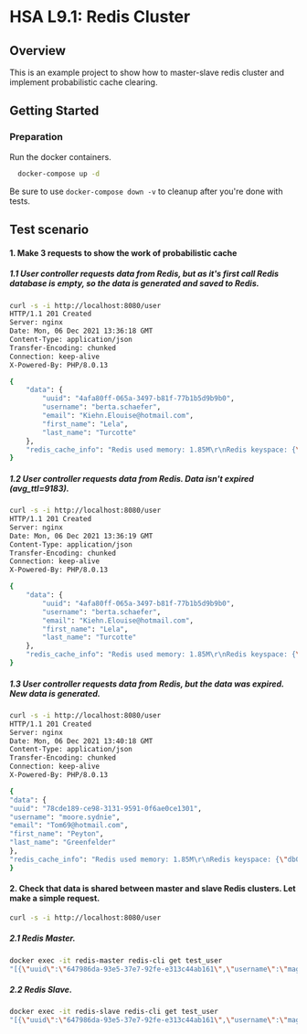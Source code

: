 # HSA L9.1: Redis Cluster

## Overview
This is an example project to show how to master-slave redis cluster and implement probabilistic cache clearing.

## Getting Started

### Preparation
Run the docker containers.
```bash
  docker-compose up -d
```

Be sure to use ```docker-compose down -v``` to cleanup after you're done with tests.

## Test scenario
#### 1. Make 3 requests to show the work of probabilistic cache
##### 1.1 User controller requests data from Redis, but as it's first call Redis database is empty, so the data is generated and saved to Redis.
```bash
curl -s -i http://localhost:8080/user
HTTP/1.1 201 Created
Server: nginx
Date: Mon, 06 Dec 2021 13:36:18 GMT
Content-Type: application/json
Transfer-Encoding: chunked
Connection: keep-alive
X-Powered-By: PHP/8.0.13

{
    "data": {
        "uuid": "4afa80ff-065a-3497-b81f-77b1b5d9b9b0",
        "username": "berta.schaefer",
        "email": "Kiehn.Elouise@hotmail.com",
        "first_name": "Lela",
        "last_name": "Turcotte"
    },
    "redis_cache_info": "Redis used memory: 1.85M\r\nRedis keyspace: {\"db0\":{\"keys\":\"1\",\"expires\":\"1\",\"avg_ttl\":\"0\"}}\r\n"
}
```
##### 1.2 User controller requests data from Redis. Data isn't expired (avg_ttl=9183).
```bash
curl -s -i http://localhost:8080/user
HTTP/1.1 201 Created
Server: nginx
Date: Mon, 06 Dec 2021 13:36:19 GMT
Content-Type: application/json
Transfer-Encoding: chunked
Connection: keep-alive
X-Powered-By: PHP/8.0.13

{
    "data": {
        "uuid": "4afa80ff-065a-3497-b81f-77b1b5d9b9b0",
        "username": "berta.schaefer",
        "email": "Kiehn.Elouise@hotmail.com",
        "first_name": "Lela",
        "last_name": "Turcotte"
    },
    "redis_cache_info": "Redis used memory: 1.85M\r\nRedis keyspace: {\"db0\":{\"keys\":\"1\",\"expires\":\"1\",\"avg_ttl\":\"9183\"}}\r\n"
}
```
##### 1.3 User controller requests data from Redis, but the data was expired. New data is generated.
```bash
curl -s -i http://localhost:8080/user
HTTP/1.1 201 Created
Server: nginx
Date: Mon, 06 Dec 2021 13:40:18 GMT
Content-Type: application/json
Transfer-Encoding: chunked
Connection: keep-alive
X-Powered-By: PHP/8.0.13

{
"data": {
"uuid": "78cde189-ce98-3131-9591-0f6ae0ce1301",
"username": "moore.sydnie",
"email": "Tom69@hotmail.com",
"first_name": "Peyton",
"last_name": "Greenfelder"
},
"redis_cache_info": "Redis used memory: 1.85M\r\nRedis keyspace: {\"db0\":{\"keys\":\"1\",\"expires\":\"1\",\"avg_ttl\":\"0\"}}\r\n"
}
```

#### 2. Check that data is shared between master and slave Redis clusters. Let make a simple request.
```bash
curl -s -i http://localhost:8080/user
```

##### 2.1 Redis Master.
```bash
docker exec -it redis-master redis-cli get test_user
"[{\"uuid\":\"647986da-93e5-37e7-92fe-e313c44ab161\",\"username\":\"maggio.woodrow\",\"email\":\"Bashirian.Vella@Lesch.com\",\"first_name\":\"Destany\",\"last_name\":\"Stamm\"},0,1638798418]"
```

##### 2.2 Redis Slave.
```bash
docker exec -it redis-slave redis-cli get test_user
"[{\"uuid\":\"647986da-93e5-37e7-92fe-e313c44ab161\",\"username\":\"maggio.woodrow\",\"email\":\"Bashirian.Vella@Lesch.com\",\"first_name\":\"Destany\",\"last_name\":\"Stamm\"},0,1638798418]"
```

